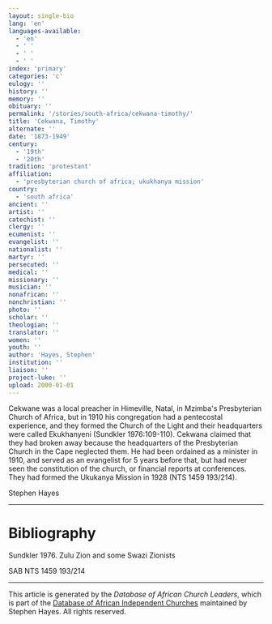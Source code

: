 ```yaml
---
layout: single-bio
lang: 'en'
languages-available:
  - 'en'
  - ' '
  - ' '
  - ' '
index: 'primary'
categories: 'c'
eulogy: ''
history: ''
memory: ''
obituary: ''
permalink: '/stories/south-africa/cekwana-timothy/'
title: 'Cekwana, Timothy'
alternate: ''
date: '1873-1949'
century:
  - '19th'
  - '20th'
tradition: 'protestant'
affiliation:
  - 'presbyterian church of africa; ukukhanya mission'
country:
  - 'south africa'
ancient: ''
artist: ''
catechist: ''
clergy: ''
ecumenist: ''
evangelist: ''
nationalist: ''
martyr: ''
persecuted: ''
medical: ''
missionary: ''
musician: ''
nonafrican: ''
nonchristian: ''
photo: ''
scholar: ''
theologian: ''
translator: ''
women: ''
youth: ''
author: 'Hayes, Stephen'
institution: ''
liaison: ''
project-luke: ''
upload: 2000-01-01
---
```



Cekwane was a local preacher in Himeville, Natal, in Mzimba's
Presbyterian Church of Africa, but in 1910 his congregation had a
pentecostal experience, and they formed the Church of the Light
and their headquarters were called Ekukhanyeni (Sundkler
1976:109-110). Cekwana claimed that they had broken away because
the headquarters of the Presbyterian Church in the Cape neglected
them. He had been ordained as a minister in 1910, and served as
an evangelist for 5 years before that, but had never seen the
constitution of the church, or financial reports at conferences.
They had formed the Ukukanya Mission in 1928 (NTS 1459 193/214).

Stephen Hayes

---

# Bibliography

Sundkler 1976. Zulu Zion and some Swazi Zionists

SAB NTS 1459 193/214

---

This article is generated by the *Database of African Church
Leaders*, which is part of the [ Database of African Independent Churches](http://www.geocities.com/missionalia/aic.htm) maintained by Stephen Hayes. All rights reserved.